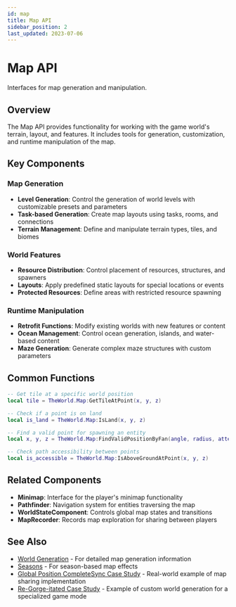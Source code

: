 ```yaml
---
id: map
title: Map API
sidebar_position: 2
last_updated: 2023-07-06
---
```


# Map API

Interfaces for map generation and manipulation.

## Overview

The Map API provides functionality for working with the game world's terrain, layout, and features. It includes tools for generation, customization, and runtime manipulation of the map.

## Key Components

### Map Generation

- **Level Generation**: Control the generation of world levels with customizable presets and parameters
- **Task-based Generation**: Create map layouts using tasks, rooms, and connections
- **Terrain Management**: Define and manipulate terrain types, tiles, and biomes

### World Features

- **Resource Distribution**: Control placement of resources, structures, and spawners
- **Layouts**: Apply predefined static layouts for special locations or events
- **Protected Resources**: Define areas with restricted resource spawning

### Runtime Manipulation

- **Retrofit Functions**: Modify existing worlds with new features or content
- **Ocean Management**: Control ocean generation, islands, and water-based content
- **Maze Generation**: Generate complex maze structures with custom parameters

## Common Functions

```lua
-- Get tile at a specific world position
local tile = TheWorld.Map:GetTileAtPoint(x, y, z)

-- Check if a point is on land
local is_land = TheWorld.Map:IsLand(x, y, z)

-- Find a valid point for spawning an entity
local x, y, z = TheWorld.Map:FindValidPositionByFan(angle, radius, attempts, center_x, center_z)

-- Check path accessibility between points
local is_accessible = TheWorld.Map:IsAboveGroundAtPoint(x, y, z)
```

## Related Components

- **Minimap**: Interface for the player's minimap functionality
- **Pathfinder**: Navigation system for entities traversing the map
- **WorldStateComponent**: Controls global map states and transitions
- **MapRecorder**: Records map exploration for sharing between players

## See Also

- [World Generation](worldgen.md) - For detailed map generation information
- [Seasons](seasons.md) - For season-based map effects
- [Global Position CompleteSync Case Study](../examples/case-global-position.md) - Real-world example of map sharing implementation
- [Re-Gorge-itated Case Study](../examples/case-regorgeitaled.md) - Example of custom world generation for a specialized game mode 
